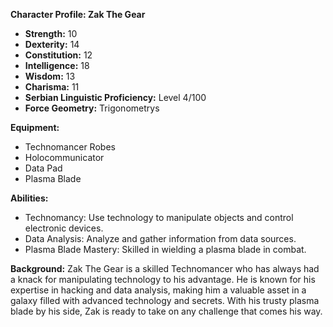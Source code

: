 **Character Profile: Zak The Gear**

- **Strength:** 10
- **Dexterity:** 14
- **Constitution:** 12
- **Intelligence:** 18
- **Wisdom:** 13
- **Charisma:** 11
- **Serbian Linguistic Proficiency:** Level 4/100
- **Force Geometry:** Trigonometrys

**Equipment:**
- Technomancer Robes
- Holocommunicator
- Data Pad
- Plasma Blade

**Abilities:**
- Technomancy: Use technology to manipulate objects and control electronic devices.
- Data Analysis: Analyze and gather information from data sources.
- Plasma Blade Mastery: Skilled in wielding a plasma blade in combat.

**Background:**
Zak The Gear is a skilled Technomancer who has always had a knack for manipulating technology to his advantage. He is known for his expertise in hacking and data analysis, making him a valuable asset in a galaxy filled with advanced technology and secrets. With his trusty plasma blade by his side, Zak is ready to take on any challenge that comes his way.
